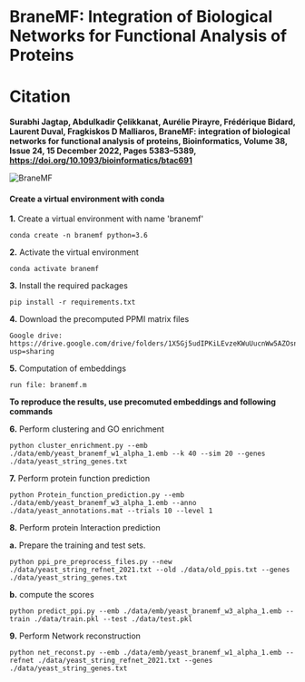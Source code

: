 # BraneMF: Integration of Biological Networks for Functional Analysis of Proteins

# Citation
**Surabhi Jagtap, Abdulkadir Çelikkanat, Aurélie Pirayre, Frédérique Bidard, Laurent Duval, Fragkiskos D Malliaros, BraneMF: integration of biological networks for functional analysis of proteins, Bioinformatics, Volume 38, Issue 24, 15 December 2022, Pages 5383–5389, https://doi.org/10.1093/bioinformatics/btac691**


![BraneMF](https://user-images.githubusercontent.com/47250394/144092544-0ca33e5a-0d08-4a7a-833b-5edca24a7a61.png)

#### Create a virtual environment with conda

**1.** Create a virtual environment with name 'branemf'
```
conda create -n branemf python=3.6
```

**2.** Activate the virtual environment
```
conda activate branemf
```

**3.** Install the required packages
```
pip install -r requirements.txt
```

**4.** Download the precomputed PPMI matrix files

```
Google drive: https://drive.google.com/drive/folders/1X5Gj5udIPKiLEvzeKWuUucnWw5AZOsnY?usp=sharing 
```
**5.** Computation of embeddings

```
run file: branemf.m 
```
**To reproduce the results, use precomuted embeddings and following commands**

**6.** Perform clustering and GO enrichment

```
python cluster_enrichment.py --emb ./data/emb/yeast_branemf_w1_alpha_1.emb --k 40 --sim 20 --genes ./data/yeast_string_genes.txt
```

**7.** Perform protein function prediction
```
python Protein_function_prediction.py --emb ./data/emb/yeast_branemf_w3_alpha_1.emb --anno ./data/yeast_annotations.mat --trials 10 --level 1
```
**8.** Perform protein Interaction prediction

  **a.** Prepare the training and test sets.
  ```
  python ppi_pre_preprocess_files.py --new ./data/yeast_string_refnet_2021.txt --old ./data/old_ppis.txt --genes ./data/yeast_string_genes.txt
  ```
  **b.** compute the scores
  ```
  python predict_ppi.py --emb ./data/emb/yeast_branemf_w3_alpha_1.emb --train ./data/train.pkl --test ./data/test.pkl
  ```

**9.** Perform Network reconstruction

```
python net_reconst.py --emb ./data/emb/yeast_branemf_w1_alpha_1.emb --refnet ./data/yeast_string_refnet_2021.txt --genes ./data/yeast_string_genes.txt
```

